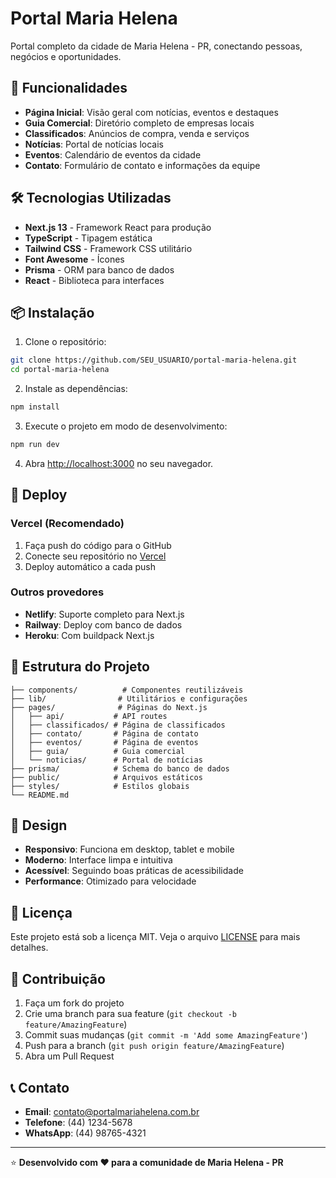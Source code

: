 # Portal Maria Helena

Portal completo da cidade de Maria Helena - PR, conectando pessoas, negócios e oportunidades.

## 🚀 Funcionalidades

- **Página Inicial**: Visão geral com notícias, eventos e destaques
- **Guia Comercial**: Diretório completo de empresas locais
- **Classificados**: Anúncios de compra, venda e serviços
- **Notícias**: Portal de notícias locais
- **Eventos**: Calendário de eventos da cidade
- **Contato**: Formulário de contato e informações da equipe

## 🛠️ Tecnologias Utilizadas

- **Next.js 13** - Framework React para produção
- **TypeScript** - Tipagem estática
- **Tailwind CSS** - Framework CSS utilitário
- **Font Awesome** - Ícones
- **Prisma** - ORM para banco de dados
- **React** - Biblioteca para interfaces

## 📦 Instalação

1. Clone o repositório:
```bash
git clone https://github.com/SEU_USUARIO/portal-maria-helena.git
cd portal-maria-helena
```

2. Instale as dependências:
```bash
npm install
```

3. Execute o projeto em modo de desenvolvimento:
```bash
npm run dev
```

4. Abra [http://localhost:3000](http://localhost:3000) no seu navegador.

## 🚀 Deploy

### Vercel (Recomendado)
1. Faça push do código para o GitHub
2. Conecte seu repositório no [Vercel](https://vercel.com)
3. Deploy automático a cada push

### Outros provedores
- **Netlify**: Suporte completo para Next.js
- **Railway**: Deploy com banco de dados
- **Heroku**: Com buildpack Next.js

## 📁 Estrutura do Projeto

```
├── components/          # Componentes reutilizáveis
├── lib/                # Utilitários e configurações
├── pages/              # Páginas do Next.js
│   ├── api/           # API routes
│   ├── classificados/ # Página de classificados
│   ├── contato/       # Página de contato
│   ├── eventos/       # Página de eventos
│   ├── guia/          # Guia comercial
│   └── noticias/      # Portal de notícias
├── prisma/            # Schema do banco de dados
├── public/            # Arquivos estáticos
├── styles/            # Estilos globais
└── README.md
```

## 🎨 Design

- **Responsivo**: Funciona em desktop, tablet e mobile
- **Moderno**: Interface limpa e intuitiva
- **Acessível**: Seguindo boas práticas de acessibilidade
- **Performance**: Otimizado para velocidade

## 📝 Licença

Este projeto está sob a licença MIT. Veja o arquivo [LICENSE](LICENSE) para mais detalhes.

## 🤝 Contribuição

1. Faça um fork do projeto
2. Crie uma branch para sua feature (`git checkout -b feature/AmazingFeature`)
3. Commit suas mudanças (`git commit -m 'Add some AmazingFeature'`)
4. Push para a branch (`git push origin feature/AmazingFeature`)
5. Abra um Pull Request

## 📞 Contato

- **Email**: contato@portalmariahelena.com.br
- **Telefone**: (44) 1234-5678
- **WhatsApp**: (44) 98765-4321

---

⭐ **Desenvolvido com ❤️ para a comunidade de Maria Helena - PR**